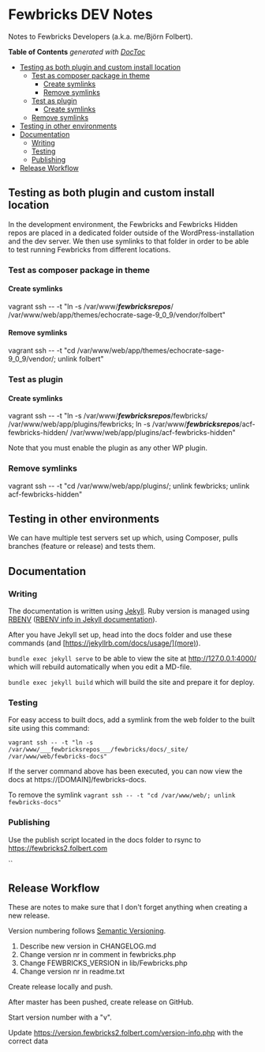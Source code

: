 # Fewbricks DEV Notes
Notes to Fewbricks Developers (a.k.a. me/Björn Folbert).

<!-- START doctoc generated TOC please keep comment here to allow auto update -->
<!-- DON'T EDIT THIS SECTION, INSTEAD RE-RUN doctoc TO UPDATE -->
**Table of Contents**  *generated with [DocToc](https://github.com/thlorenz/doctoc)*

- [Testing as both plugin and custom install location](#testing-as-both-plugin-and-custom-install-location)
  - [Test as composer package in theme](#test-as-composer-package-in-theme)
    - [Create symlinks](#create-symlinks)
    - [Remove symlinks](#remove-symlinks)
  - [Test as plugin](#test-as-plugin)
    - [Create symlinks](#create-symlinks-1)
  - [Remove symlinks](#remove-symlinks-1)
- [Testing in other environments](#testing-in-other-environments)
- [Documentation](#documentation)
  - [Writing](#writing)
  - [Testing](#testing)
  - [Publishing](#publishing)
- [Release Workflow](#release-workflow)

<!-- END doctoc generated TOC please keep comment here to allow auto update -->

## Testing as both plugin and custom install location
In the development environment, the Fewbricks and Fewbricks Hidden repos are placed in a dedicated folder outside of the WordPress-installation and the dev server. We then use symlinks to that folder in order to be able to test running Fewbricks from different locations.

### Test as composer package in theme

#### Create symlinks
vagrant ssh -- -t "ln -s /var/www/___fewbricksrepos___/ /var/www/web/app/themes/echocrate-sage-9_0_9/vendor/folbert"

#### Remove symlinks
vagrant ssh -- -t "cd /var/www/web/app/themes/echocrate-sage-9_0_9/vendor/; unlink folbert"

### Test as plugin

#### Create symlinks
vagrant ssh -- -t "ln -s /var/www/___fewbricksrepos___/fewbricks/ /var/www/web/app/plugins/fewbricks; ln -s /var/www/___fewbricksrepos___/acf-fewbricks-hidden/ /var/www/web/app/plugins/acf-fewbricks-hidden"

Note that you must enable the plugin as any other WP plugin.

### Remove symlinks
vagrant ssh -- -t "cd /var/www/web/app/plugins/; unlink fewbricks; unlink acf-fewbricks-hidden"

## Testing in other environments
We can have multiple test servers set up which, using Composer, pulls branches (feature or release) and tests them.

## Documentation

### Writing
The documentation is written using [Jekyll](https://jekyllrb.com/).
Ruby version is managed using [RBENV](https://github.com/rbenv/rbenv) ([RBENV info in Jekyll documentation](https://jekyllrb.com/docs/installation/macos/#rbenv)).

After you have Jekyll set up, head into the docs folder and use these commands (and [https://jekyllrb.com/docs/usage/](more)).

`bundle exec jekyll serve` to be able to view the site at http://127.0.0.1:4000/ which will rebuild automatically when you edit a MD-file.

`bundle exec jekyll build` which will build the site and prepare it for deploy.

### Testing
For easy access to built docs, add a symlink from the web folder to the built site using this command:

`vagrant ssh -- -t "ln -s /var/www/___fewbricksrepos___/fewbricks/docs/_site/ /var/www/web/fewbricks-docs"`

If the server command above has been executed, you can now view the docs at https://[DOMAIN]/fewbricks-docs.

To remove the symlink
`vagrant ssh -- -t "cd /var/www/web/; unlink fewbricks-docs"`

### Publishing
Use the publish script located in the docs folder to rsync to https://fewbricks2.folbert.com

``

## Release Workflow
These are notes to make sure that I don't forget anything when creating a new release.

Version numbering follows [Semantic Versioning](http://semver.org/).

1. Describe new version in CHANGELOG.md
2. Change version nr in comment in fewbricks.php
3. Change FEWBRICKS_VERSION in lib/Fewbricks.php
3. Change version nr in readme.txt

Create release locally and push.

After master has been pushed, create release on GitHub.

Start version number with a "v".

Update https://version.fewbricks2.folbert.com/version-info.php with the correct data

